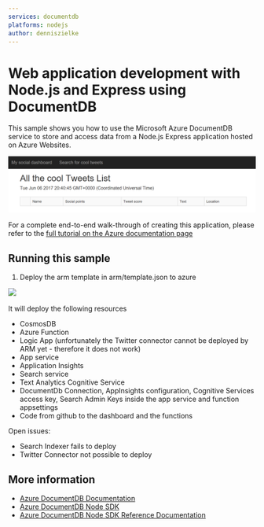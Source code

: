 ```yaml
---
services: documentdb
platforms: nodejs
author: denniszielke
---
```


# Web application development with Node.js and Express using DocumentDB
This sample shows you how to use the Microsoft Azure DocumentDB service to store and access data from a Node.js Express application hosted on Azure Websites. 

![Social tweetscoring](./media/image1.png)

For a complete end-to-end walk-through of creating this application, please refer to the [full tutorial on the Azure documentation page](https://azure.microsoft.com/en-us/documentation/articles/documentdb-nodejs-application/)

## Running this sample
1. Deploy the arm template in arm/template.json to azure

<a href="https://portal.azure.com/#create/Microsoft.Template/uri/https%3A%2F%2Fraw.githubusercontent.com%2Fdenniszielke%2Fsocialtweetscoring%2Fmaster%2Farm%2Ftemplate.json" target="_blank">
    <img src="http://azuredeploy.net/deploybutton.png"/>
</a>  

It will deploy the following resources
- CosmosDB
- Azure Function
- Logic App (unfortunately the Twitter connector cannot be deployed by ARM yet - therefore it does not work)
- App service
- Application Insights
- Search service
- Text Analytics Cognitive Service
- DocumentDb Connection, AppInsights configuration, Cognitive Services access key, Search Admin Keys inside the app service and function appsettings
- Code from github to the dashboard and the functions

Open issues:
- Search Indexer fails to deploy 
- Twitter Connector not possible to deploy


## More information

- [Azure DocumentDB Documentation](https://azure.microsoft.com/en-us/documentation/services/documentdb/)
- [Azure DocumentDB Node SDK](https://www.npmjs.com/package/documentdb)
- [Azure DocumentDB Node SDK Reference Documentation](http://azure.github.io/azure-documentdb-node/)
